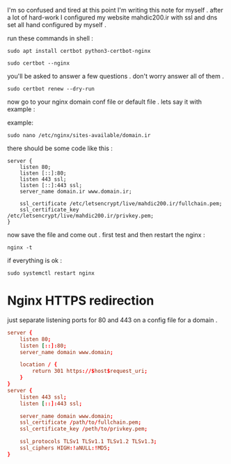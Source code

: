 I'm so confused and tired at this point I'm writing this note for myself . after a lot of hard-work I configured my website mahdic200.ir with ssl and dns set all hand configured by myself .

run these commands in shell :

```shell
sudo apt install certbot python3-certbot-nginx
```

```shell
sudo certbot --nginx
```

you'll be asked to answer a few questions . don't worry answer all of them .

```shell
sudo certbot renew --dry-run
```

now go to your nginx domain conf file or default file . lets say it with example :

example:
```shell
sudo nano /etc/nginx/sites-available/domain.ir
```

there should be some code like this :

```shell
server {
    listen 80;
    listen [::]:80;
    listen 443 ssl;
    listen [::]:443 ssl;
    server_name domain.ir www.domain.ir;
    
	ssl_certificate /etc/letsencrypt/live/mahdic200.ir/fullchain.pem;
	ssl_certificate_key /etc/letsencrypt/live/mahdic200.ir/privkey.pem;
}
```

now save the file and come out . first test and then restart the nginx :

```shell
nginx -t
```

if everything is ok :

```shell
sudo systemctl restart nginx
```

# Nginx HTTPS redirection

just separate listening ports for 80 and 443 on a config file for a domain .

```nginx.conf
server {
	listen 80;
	listen [::]:80;
	server_name domain www.domain;

	location / {
		return 301 https://$host$request_uri;
	}
}
server {
	listen 443 ssl;
	listen [::]:443 ssl;

	server_name domain www.domain;
	ssl_certificate /path/to/fullchain.pem;
	ssl_certificate_key /peth/to/privkey.pem;

	ssl_protocols TLSv1 TLSv1.1 TLSv1.2 TLSv1.3;
	ssl_ciphers HIGH:!aNULL:!MD5;
}
```






